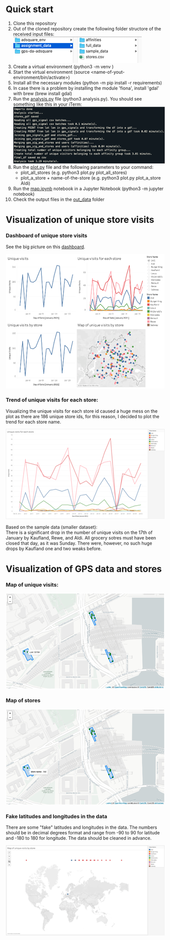 # Quick start

1. Clone this repository
2. Out of the cloned repository create the following folder structore of the received input files:
   ![folder_structure](/images/folder_structure.png)
3. Create a virtual environment (python3 -m venv <name-of-your-environment>)
4. Start the virtual environment (source <name-of-yout-environment/bin/activate>)
5. Install all the necessary modules (python -m pip install -r requirements)
6. In case there is a problem by installing the module 'fiona', install 'gdal' with brew (brew install gdal)
7. Run the [analysis.py](analysis.py) file (python3 analysis.py). You should see something like this in your iTerm:
   ![analysis](/images/analysis.png)
8. Run the [plot.py](plot.py) file and the following parameters to your command:
   - plot_all_stores (e.g. python3 plot.py plot_all_stores)
   - plot_a_store + name-of-the-store (e.g. python3 plot.py plot_a_store Aldi)
9. Run the [map.ipynb](/notebooks/map.ipynb) notebook in a Jupyter Notebook (python3 -m jupyter notebook)
10. Check the output files in the [out_data](/out_data) folder

# Visualization of unique store visits

### Dashboard of unique store visits

See the big picture on this <a href="https://public.tableau.com/profile/robert.bozsik#!/vizhome/unique_visits/Dashboardofuniquevisists?publish=yes" target="_blank">dashboard</a>.

![dashboard_of_unique_visits_tableau](/images/dashboard_of_unique_visits_tableau.png)

### Trend of unique visits for each store:

Visualizing the unique visits for each store id caused a huge mess on the plot as there are 186 unique store ids, for this reason, I decided to plot the trend for each store name.

![trend_of_unique_visits_tableau](/images/trend_of_unique_visits_tableau.png)

Based on the sample data (smaller dataset): \
There is a significant drop in the number of unique visits on the 17th of January by Kaufland, Rewe, and Aldi. All grocery sotres must have been closed that day, as it was Sunday. There were, however, no such huge drops by Kaufland one and two weaks before.

# Visualization of GPS data and stores

### Map of unique visits:

![map_of_unique_visits_folium](/images/map_of_unique_visits_folium.png)

### Map of stores

![map_of_stores_folium](/images/map_of_stores_folium.png)

### Fake latitudes and longitudes in the data

There are some "fake" latitudes and longitudes in the data. The numbers should be in decimal degrees format and range from -90 to 90 for latitude and -180 to 180 for longitude. The data should be cleaned in advance.

![map_anomaly_tableau](/images/map_anomaly_tableau.png)
